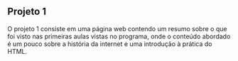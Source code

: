 <h2>Projeto 1</h2>
<p>O projeto 1 consiste em uma página web contendo um resumo sobre o que foi visto nas primeiras aulas vistas no programa, onde o conteúdo abordado é um pouco sobre a história da internet e uma introdução à prática do HTML.</p>

